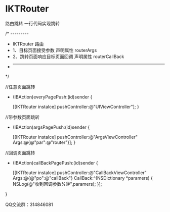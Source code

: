 # IKTRouter
路由跳转
一行代码实现跳转


/* ---------
 * IKTRouter 路由
 * 1、目标页面接受参数 声明属性 routerArgs
 * 2、跳转页面响应目标页面回调 声明属性 routerCallBack
 * ---------
 */

//任意页面跳转
- (IBAction)everyPagePush:(id)sender {
    
    [[IKTRouter instalce] pushController:@"UIViewController"];
}

//带参数页面跳转
- (IBAction)argsPagePush:(id)sender {
    
    [[IKTRouter instalce] pushController:@"ArgsViewController" Args:@{@"par":@"router"}];
}

//回调页面跳转
- (IBAction)callBackPagePush:(id)sender {
    
    [[IKTRouter instalce] pushController:@"CallBackViewController" Args:@{@"po":@"callBack"} CallBack:^(NSDictionary *paramers) {
        NSLog(@"收到回调参数%@",paramers);
    }];
    
}




QQ交流群：314846081
